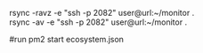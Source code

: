 rsync -ravz -e "ssh -p 2082" user@url:~/monitor .  
rsync -av -e "ssh -p 2082" user@url:~/monitor .

#run pm2 start ecosystem.json
